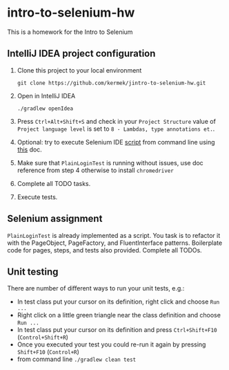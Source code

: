 # intro-to-selenium-hw

This is a homework for the Intro to Selenium

## IntelliJ IDEA project configuration
1. Clone this project to your local environment

    ```git clone https://github.com/kermek/jintro-to-selenium-hw.git```
2. Open in IntelliJ IDEA

    ```./gradlew openIdea```

3. Press `Ctrl+Alt+Shift+S` and check in your `Project Structure`
    value of `Project language level` is set to `8 - Lambdas, type annotations et.`.
4. Optional: try to execute Selenium IDE [script](src/test/resources/login.side)
   from command line using [this](https://www.selenium.dev/selenium-ide/docs/en/introduction/command-line-runner) doc.
5. Make sure that `PlainLoginTest` is running without issues, 
   use doc reference from step 4 otherwise to install `chromedriver`
6. Complete all TODO tasks.
7. Execute tests.

## Selenium assignment

`PlainLoginTest` is already implemented as a script.
You task is to refactor it with the PageObject, PageFactory, and FluentInterface patterns.
Boilerplate code for pages, steps, and tests also provided.
Complete all TODOs.

## Unit testing
There are number of different ways to run your unit tests, e.g.:
* In test class put your cursor on its definition, right click and choose `Run ...`
* Right click on a little green triangle near the class definition and choose `Run ...`
* In test class put your cursor on its definition and press `Ctrl+Shift+F10` (`Control+Shift+R`)
* Once you executed your test you could re-run it again by pressing `Shift+F10` (`Control+R`)
* from command line ```./gradlew clean test```